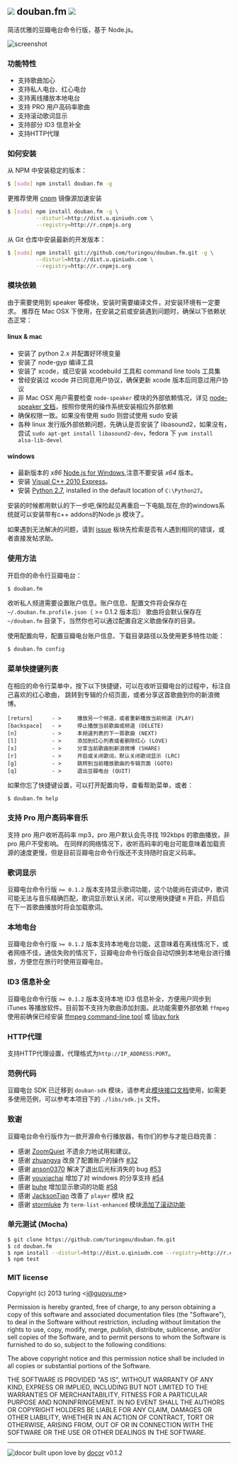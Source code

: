 ![](http://ww3.sinaimg.cn/large/61ff0de3gw1e77q7mth9dj200z00z3ya.jpg) douban.fm ![](https://badge.fury.io/js/douban.fm.png)
---
简洁优雅的豆瓣电台命令行版，基于 Node.js。

![screenshot](http://ww1.sinaimg.cn/large/61ff0de3tw1ecij3dq80bj20m40ez75u.jpg)

### 功能特性

- 支持歌曲加心
- 支持私人电台、红心电台
- 支持离线播放本地电台
- 支持 PRO 用户高码率歌曲
- 支持滚动歌词显示
- 支持部分 ID3 信息补全
- 支持HTTP代理

### 如何安装

从 NPM 中安装稳定的版本：
```bash
$ [sudo] npm install douban.fm -g
```
更推荐使用 [cnpm](http://cnpmjs.org/) 镜像源加速安装
```bash
$ [sudo] npm install douban.fm -g \
         --disturl=http://dist.u.qiniudn.com \
         --registry=http://r.cnpmjs.org
```

从 Git 仓库中安装最新的开发版本：
```bash
$ [sudo] npm install git://github.com/turingou/douban.fm.git -g \
         --disturl=http://dist.u.qiniudn.com \
         --registry=http://r.cnpmjs.org
```

### 模块依赖

由于需要使用到 speaker 等模块，安装时需要编译文件，对安装环境有一定要求。
推荐在 Mac OSX 下使用，在安装之前或安装遇到问题时，确保以下依赖状态正常：

#### linux & mac

* 安装了 python 2.x 并配置好环境变量
* 安装了 node-gyp 编译工具
* 安装了 xcode，或已安装 xcodebuild 工具和 command line tools 工具集
* 曾经安装过 xcode 并已同意用户协议，确保更新 xcode 版本后同意过用户协议
* 非 Mac OSX 用户需要检查 `node-speaker` 模块的外部依赖情况，详见 [node-speaker 文档](https://github.com/TooTallNate/node-speaker/#audio-backend-selection)，按照你使用的操作系统安装相应外部依赖
* 确保权限一致。如果没有使用 sudo 则尝试使用 sudo 安装
* 各种 linux 发行版外部依赖问题，先确认是否安装了 libasound2，如果没有，尝试 `sudo apt-get install libasound2-dev`，fedora 下 `yum install alsa-lib-devel`

#### windows

* 最新版本的 *x86*  [Node.js for Windows](http://nodejs.org/download/),注意不要安装  *x64* 版本。
* 安装 [Visual C++ 2010 Express](http://www.microsoft.com/visualstudio/eng/downloads#d-2010-express)。
* 安装 [Python 2.7](http://www.python.org/download/), installed in the default location of `C:\Python27`。

安装的时候都用默认的下一步吧,保险起见再重启一下电脑,现在,你的windows系统就可以安装带有c++ addons的Node.js 模块了。

如果遇到无法解决的问题，请到 [issue](https://github.com/turingou/douban.fm/issues) 板块先检索是否有人遇到相同的错误，或者直接发帖求助。

### 使用方法

开启你的命令行豆瓣电台：
```bash
$ douban.fm
```

收听私人频道需要设置账户信息。账户信息、配置文件将会保存在 `~/.douban.fm.profile.json`（ >= 0.1.2 版本后）
歌曲将会默认保存在 `~/douban.fm` 目录下，当然你也可以通过配置自定义歌曲保存的目录。

使用配置向导，配置豆瓣电台账户信息、下载目录路径以及使用更多特性功能：

```bash
$ douban.fm config
```

### 菜单快捷键列表

在相应的命令行菜单中，按下以下快捷键，可以在收听豆瓣电台的过程中，标注自己喜欢的红心歌曲，
跳转到专辑的介绍页面，或者分享这首歌曲到你的新浪微博。
```
[return]      - >     播放另一个频道，或者重新播放当前频道 (PLAY)
[backspace]   - >     停止播放当前歌曲或频道 (DELETE)
[n]           - >     本频道列表的下一首歌曲 (NEXT)
[l]           - >     添加到红心列表或者删除红心 (LOVE)
[s]           - >     分享当前歌曲到新浪微博 (SHARE)
[r]           - >     开启或关闭歌词，默认关闭歌词显示 (LRC)
[g]           - >     跳转到当前播放歌曲的专辑页面 (GOTO)
[q]           - >     退出豆瓣电台 (QUIT)
```
如果你忘了快捷键设置，可以打开配置向导，查看帮助菜单，或者：

```bash
$ douban.fm help
```

### 支持 Pro 用户高码率音乐
支持 pro 用户收听高码率 mp3，pro 用户默认会先寻找 192kbps 的歌曲播放，非 pro 用户不受影响。
在同样的网络情况下，收听高码率的电台可能意味着加载资源的速度更慢，但是目前豆瓣电台命令行版还不支持随时自定义码率。

### 歌词显示
豆瓣电台命令行版 `>= 0.1.2` 版本支持显示歌词功能，这个功能尚在调试中，歌词可能无法与音乐精确匹配，歌词显示默认关闭，可以使用快捷键 `R` 开启，开启后在下一首歌曲播放时将会加载歌词。

### 本地电台
豆瓣电台命令行版 `>= 0.1.2` 版本支持本地电台功能，这意味着在离线情况下，或者网络不佳，通信失败的情况下，豆瓣电台命令行版会自动切换到本地电台进行播放，方便您在旅行时使用豆瓣电台。

### ID3 信息补全
豆瓣电台命令行版 `>= 0.1.2` 版本支持本地 ID3 信息补全，方便用户同步到 iTunes 等播放软件。目前暂不支持为歌曲添加封面。此功能需要外部依赖 `ffmpeg` 使用前确保已经安装 [ffmpeg command-line tool](http://www.ffmpeg.org/) 或 [libav fork](http://www.libav.org/avconv.html) 

### HTTP代理
支持HTTP代理设置，代理格式为`http://IP_ADDRESS:PORT`。

### 范例代码

豆瓣电台 SDK 已迁移到 `douban-sdk` 模块，请参考此[模块接口文档](https://github.com/turingou/douban-sdk)使用，如需更多使用范例，可以参考本项目下的 `./libs/sdk.js` 文件。

### 致谢

豆瓣电台命令行版作为一款开源命令行播放器，有你们的参与才能日趋完善：

- 感谢 [ZoomQuiet](https://github.com/ZoomQuiet) 不遗余力地试用和建议。
- 感谢 [zhuangya](https://github.com/zhuangya) 改良了配置账户的操作 [#32](https://github.com/turingou/douban.fm/pull/32)
- 感谢 [anson0370](https://github.com/anson0370) 解决了退出后光标消失的 bug [#53](https://github.com/turingou/douban.fm/pull/53)
- 感谢 [youxiachai](https://github.com/youxiachai) 增加了对 windows 的分享支持 [#54](https://github.com/turingou/douban.fm/pull/54)
- 感谢 [buhe](https://github.com/buhe) 增加显示歌词的功能 [#58](https://github.com/turingou/douban.fm/pull/58)
- 感谢 [JacksonTian](https://github.com/JacksonTian) 改善了 `player` 模块 [#2](https://github.com/turingou/player/pull/2)
- 感谢 [stormluke](https://github.com/stormluke) 为 `term-list-enhanced` 模块[添加了滚动功能](https://github.com/turingou/term-list-enhanced/commit/b45779ece29232164d1e72d00cf9715e727589dd)

### 单元测试 (Mocha)
```bash
$ git clone https://github.com/turingou/douban.fm.git
$ cd douban.fm
$ npm install --disturl=http://dist.u.qiniudn.com --registry=http://r.cnpmjs.org
$ npm test
```

### MIT license
Copyright (c) 2013 turing &lt;i@guoyu.me&gt;

Permission is hereby granted, free of charge, to any person obtaining a copy
of this software and associated documentation files (the &quot;Software&quot;), to deal
in the Software without restriction, including without limitation the rights
to use, copy, modify, merge, publish, distribute, sublicense, and/or sell
copies of the Software, and to permit persons to whom the Software is
furnished to do so, subject to the following conditions:

The above copyright notice and this permission notice shall be included in
all copies or substantial portions of the Software.

THE SOFTWARE IS PROVIDED &quot;AS IS&quot;, WITHOUT WARRANTY OF ANY KIND, EXPRESS OR
IMPLIED, INCLUDING BUT NOT LIMITED TO THE WARRANTIES OF MERCHANTABILITY,
FITNESS FOR A PARTICULAR PURPOSE AND NONINFRINGEMENT. IN NO EVENT SHALL THE
AUTHORS OR COPYRIGHT HOLDERS BE LIABLE FOR ANY CLAIM, DAMAGES OR OTHER
LIABILITY, WHETHER IN AN ACTION OF CONTRACT, TORT OR OTHERWISE, ARISING FROM,
OUT OF OR IN CONNECTION WITH THE SOFTWARE OR THE USE OR OTHER DEALINGS IN
THE SOFTWARE.

---
![docor](https://cdn1.iconfinder.com/data/icons/windows8_icons_iconpharm/26/doctor.png)
built upon love by [docor](https://github.com/turingou/docor.git) v0.1.2

